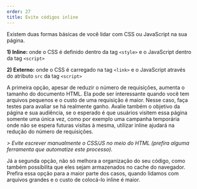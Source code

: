 ```yaml
---
order: 27
title: Evite códigos inline
---
```


Existem duas formas básicas de você lidar com CSS ou JavaScript na sua página.

**1) Inline:** onde o CSS é definido dentro da tag `<style>` e o JavaScript dentro da tag `<script>`

**2) Externo:** onde o CSS é carregado na tag `<link>` e o JavaScript através do atributo `src` da tag `<script>`

A primeira opção, apesar de reduzir o número de requisições, aumenta o tamanho do documento HTML. Ela pode ser interessante quando você tem arquivos pequenos e o custo de uma requisição é maior. Nesse caso, faça testes para avaliar se há realmente ganho. Avalie também o objetivo da página e sua audiência, se o esperado é que usuários visitem essa página somente uma única vez, como por exemplo uma campanha temporária onde não se espera futuras visitas à mesma, utilizar inline ajudará na redução do número de requisições.

*> Evite escrever manualmente o CSS/JS no meio do HTML (prefira alguma ferramenta que automatize este processo).*

Já a segunda opção, não só melhora a organização do seu código, como também possibilita que eles sejam armazenados no cache do navegador. Prefira essa opção para a maior parte dos casos, quando lidamos com arquivos grandes e o custo de colocá-lo inline é maior.
